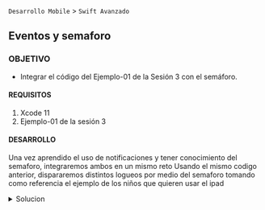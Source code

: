  
`Desarrollo Mobile` > `Swift Avanzado`

## Eventos y semaforo

### OBJETIVO 

- Integrar el código del Ejemplo-01 de la Sesión 3 con el semáforo.

#### REQUISITOS 

1. Xcode 11
2. Ejemplo-01 de la sesión 3

#### DESARROLLO

Una vez aprendido el uso de notificaciones y tener conocimiento del semaforo, integraremos ambos en un mismo reto
Usando el mismo codigo anterior, dispararemos distintos logueos por medio del semaforo tomando como referencia el ejemplo de los niños que quieren usar el ipad


<details>
	<summary>Solucion</summary>
	<p> La solución es simple, a nuestro Ejemplo 1 de la sesión 3 aprovecharemos lo ya construido invocando con el semaforo con distintos datos para el logueo</p>
	<br>
	<br>Aqui elcodigo nuevo
	<br>![](2.png)
	
	
</details> 
